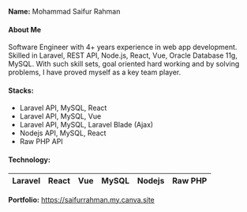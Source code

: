 **Name:** Mohammad Saifur Rahman
#### About Me
Software Engineer with 4+ years experience in web app development. Skilled in Laravel, REST API, Node.js, React, Vue, Oracle Database 11g, MySQL. With such skill sets, goal oriented hard working and by solving problems, I have proved myself as a key team player.

#### Stacks:
- Laravel API, MySQL, React
- Laravel API, MySQL, Vue        
- Laravel API, MySQL, Laravel Blade (Ajax)
- Nodejs API, MySQL, React
- Raw PHP API


#### Technology:


|Laravel|React|Vue|MySQL|Nodejs|Raw PHP |
|-|-|-|-|-|-|
 


**Portfolio:** <a href="[saifurrahman.my.canva.site](https://saifurrahman.my.canva.site)" target=_blank>https://saifurrahman.my.canva.site</a>
